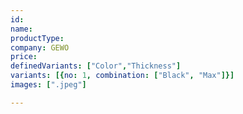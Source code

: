 ```yaml
---
id: 
name: 
productType:
company: GEWO 
price: 
definedVariants: ["Color","Thickness"]
variants: [{no: 1, combination: ["Black", "Max"]}]
images: [".jpeg"]

---
```

